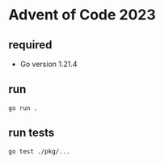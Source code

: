# Advent of Code 2023

## required

- Go version 1.21.4

## run 

```
go run .
```

## run tests

```
go test ./pkg/...
```
